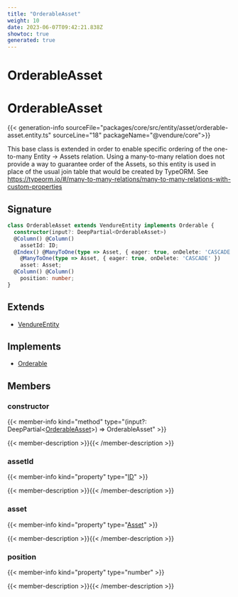 ```yaml
---
title: "OrderableAsset"
weight: 10
date: 2023-06-07T09:42:21.838Z
showtoc: true
generated: true
---
```

<!-- This file was generated from the Vendure source. Do not modify. Instead, re-run the "docs:build" script -->

# OrderableAsset
<div class="symbol">


# OrderableAsset

{{< generation-info sourceFile="packages/core/src/entity/asset/orderable-asset.entity.ts" sourceLine="18" packageName="@vendure/core">}}

This base class is extended in order to enable specific ordering of the one-to-many
Entity -> Assets relation. Using a many-to-many relation does not provide a way
to guarantee order of the Assets, so this entity is used in place of the
usual join table that would be created by TypeORM.
See https://typeorm.io/#/many-to-many-relations/many-to-many-relations-with-custom-properties

## Signature

```TypeScript
class OrderableAsset extends VendureEntity implements Orderable {
  constructor(input?: DeepPartial<OrderableAsset>)
  @Column() @Column()
    assetId: ID;
  @Index() @ManyToOne(type => Asset, { eager: true, onDelete: 'CASCADE' }) @Index()
    @ManyToOne(type => Asset, { eager: true, onDelete: 'CASCADE' })
    asset: Asset;
  @Column() @Column()
    position: number;
}
```
## Extends

 * <a href='/typescript-api/entities/vendure-entity#vendureentity'>VendureEntity</a>


## Implements

 * <a href='/typescript-api/entities/interfaces#orderable'>Orderable</a>


## Members

### constructor

{{< member-info kind="method" type="(input?: DeepPartial&#60;<a href='/typescript-api/entities/orderable-asset#orderableasset'>OrderableAsset</a>&#62;) => OrderableAsset"  >}}

{{< member-description >}}{{< /member-description >}}

### assetId

{{< member-info kind="property" type="<a href='/typescript-api/common/id#id'>ID</a>"  >}}

{{< member-description >}}{{< /member-description >}}

### asset

{{< member-info kind="property" type="<a href='/typescript-api/entities/asset#asset'>Asset</a>"  >}}

{{< member-description >}}{{< /member-description >}}

### position

{{< member-info kind="property" type="number"  >}}

{{< member-description >}}{{< /member-description >}}


</div>
